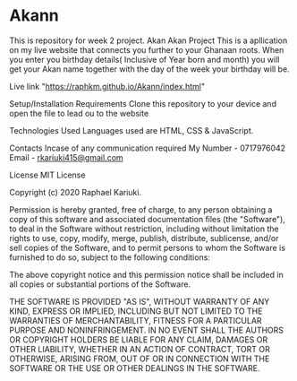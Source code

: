 # Akann
This is repository for week 2 project. 
Akan
Akan Project
This is a apllication on my live website that connects you further to  your Ghanaan roots. When you enter you birthday details( Inclusive of Year born and month) you will get your Akan name together with the day of the week your birthday will be. 

Live link "https://raphkm.github.io/Akann/index.html"

Setup/Installation Requirements
Clone this repository to your device and open the file to lead ou to the website

Technologies Used
Languages used are HTML, CSS & JavaScript.

Contacts
 Incase of any communication required My Number - 0717976042 Email - rkariuki415@gmail.com

License
MIT License

Copyright (c) 2020 Raphael Kariuki.

Permission is hereby granted, free of charge, to any person obtaining a copy of this software and associated documentation files (the "Software"), to deal in the Software without restriction, including without limitation the rights to use, copy, modify, merge, publish, distribute, sublicense, and/or sell copies of the Software, and to permit persons to whom the Software is furnished to do so, subject to the following conditions:

The above copyright notice and this permission notice shall be included in all copies or substantial portions of the Software.

THE SOFTWARE IS PROVIDED "AS IS", WITHOUT WARRANTY OF ANY KIND, EXPRESS OR IMPLIED, INCLUDING BUT NOT LIMITED TO THE WARRANTIES OF MERCHANTABILITY, FITNESS FOR A PARTICULAR PURPOSE AND NONINFRINGEMENT. IN NO EVENT SHALL THE AUTHORS OR COPYRIGHT HOLDERS BE LIABLE FOR ANY CLAIM, DAMAGES OR OTHER LIABILITY, WHETHER IN AN ACTION OF CONTRACT, TORT OR OTHERWISE, ARISING FROM, OUT OF OR IN CONNECTION WITH THE SOFTWARE OR THE USE OR OTHER DEALINGS IN THE SOFTWARE.
